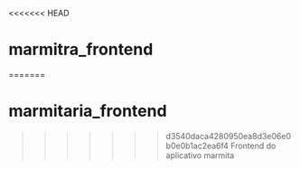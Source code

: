 <<<<<<< HEAD
# marmitra_frontend
=======
# marmitaria_frontend
>>>>>>> d3540daca4280950ea8d3e06e0b0e0b1ac2ea6f4
Frontend do aplicativo marmita
